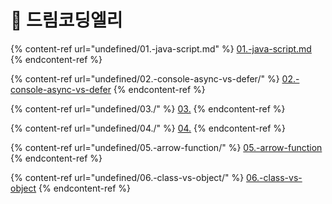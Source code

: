 # 🎀 드림코딩엘리

{% content-ref url="undefined/01.-java-script.md" %}
[01.-java-script.md](undefined/01.-java-script.md)
{% endcontent-ref %}

{% content-ref url="undefined/02.-console-async-vs-defer/" %}
[02.-console-async-vs-defer](undefined/02.-console-async-vs-defer/)
{% endcontent-ref %}

{% content-ref url="undefined/03./" %}
[03.](undefined/03./)
{% endcontent-ref %}

{% content-ref url="undefined/04./" %}
[04.](undefined/04./)
{% endcontent-ref %}

{% content-ref url="undefined/05.-arrow-function/" %}
[05.-arrow-function](undefined/05.-arrow-function/)
{% endcontent-ref %}

{% content-ref url="undefined/06.-class-vs-object/" %}
[06.-class-vs-object](undefined/06.-class-vs-object/)
{% endcontent-ref %}
